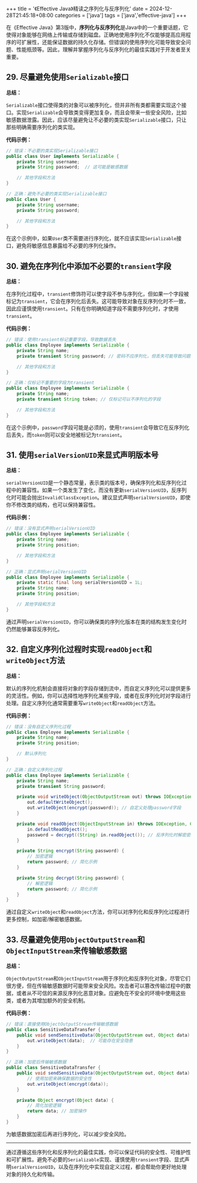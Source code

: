 +++
title = '《Effective Java》精读之序列化与反序列化'
date = 2024-12-28T21:45:18+08:00
categories = ['java']
tags = ['java','effective-java']
+++

在《Effective Java》第3版中，**序列化与反序列化**是Java中的一个重要话题，它使得对象能够在网络上传输或存储到磁盘。正确地使用序列化不仅能够提高应用程序的可扩展性，还能保证数据的持久化存储。但错误的使用序列化可能导致安全问题、性能瓶颈等。因此，理解并掌握序列化与反序列化的最佳实践对于开发者至关重要。

## 29. **尽量避免使用`Serializable`接口**

**总结：**

`Serializable`接口使得类的对象可以被序列化，但并非所有类都需要实现这个接口。实现`Serializable`会导致类变得更加复杂，而且会带来一些安全风险，比如敏感数据泄露。因此，应该尽量避免让不必要的类实现`Serializable`接口，只让那些明确需要序列化的类实现。

**代码示例：**

```java
// 错误：不必要的类实现Serializable接口
public class User implements Serializable {
    private String username;
    private String password;  // 这可能是敏感数据

    // 其他字段和方法
}

// 正确：避免不必要的类实现Serializable接口
public class User {
    private String username;
    private String password;

    // 其他字段和方法
}
```

在这个示例中，如果`User`类不需要进行序列化，就不应该实现`Serializable`接口，避免将敏感信息暴露给不必要的序列化操作。

## 30. **避免在序列化中添加不必要的`transient`字段**

**总结：**

在序列化过程中，`transient`修饰符可以使字段不参与序列化，但如果一个字段被标记为`transient`，它会在序列化后丢失。这可能导致对象在反序列化时不一致，因此应谨慎使用`transient`。只有在你明确知道字段不需要序列化时，才使用`transient`。

**代码示例：**

```java
// 错误：使用transient标记重要字段，导致数据丢失
public class Employee implements Serializable {
    private String name;
    private transient String password; // 密码不应序列化，但丢失可能导致问题

    // 其他字段和方法
}

// 正确：仅标记不重要的字段为transient
public class Employee implements Serializable {
    private String name;
    private transient String token; // 仅标记可以不序列化的字段

    // 其他字段和方法
}
```

在这个示例中，`password`字段可能是必须的，使用`transient`会导致它在反序列化后丢失，而`token`则可以安全地被标记为`transient`。

## 31. **使用`serialVersionUID`来显式声明版本号**

**总结：**

`serialVersionUID`是一个静态常量，表示类的版本号，确保序列化和反序列化过程中的兼容性。如果一个类发生了变化，而没有更新`serialVersionUID`，反序列化时可能会抛出`InvalidClassException`。建议显式声明`serialVersionUID`，即使你不修改类的结构，也可以保持兼容性。

**代码示例：**

```java
// 错误：没有显式声明serialVersionUID
public class Employee implements Serializable {
    private String name;
    private String position;

    // 其他字段和方法
}

// 正确：显式声明serialVersionUID
public class Employee implements Serializable {
    private static final long serialVersionUID = 1L;
    private String name;
    private String position;

    // 其他字段和方法
}
```

通过声明`serialVersionUID`，你可以确保类的序列化版本在类的结构发生变化时仍然能够兼容反序列化。

## 32. **自定义序列化过程时实现`readObject`和`writeObject`方法**

**总结：**

默认的序列化机制会直接将对象的字段存储到流中，而自定义序列化可以提供更多的灵活性。例如，你可以选择性地序列化某些字段，或者在反序列化时对字段进行处理。自定义序列化通常需要重写`writeObject`和`readObject`方法。

**代码示例：**

```java
// 错误：没有自定义序列化过程
public class Employee implements Serializable {
    private String name;
    private String position;

    // 默认序列化
}

// 正确：自定义序列化过程
public class Employee implements Serializable {
    private String name;
    private transient String password;

    private void writeObject(ObjectOutputStream out) throws IOException {
        out.defaultWriteObject();
        out.writeObject(encrypt(password)); // 自定义处理password字段
    }

    private void readObject(ObjectInputStream in) throws IOException, ClassNotFoundException {
        in.defaultReadObject();
        password = decrypt((String) in.readObject()); // 反序列化时解密密码
    }

    private String encrypt(String password) {
        // 加密逻辑
        return password; // 简化示例
    }

    private String decrypt(String password) {
        // 解密逻辑
        return password; // 简化示例
    }
}
```

通过自定义`writeObject`和`readObject`方法，你可以对序列化和反序列化过程进行更多控制，如加密/解密敏感数据。

## 33. **尽量避免使用`ObjectOutputStream`和`ObjectInputStream`来传输敏感数据**

**总结：**

`ObjectOutputStream`和`ObjectInputStream`用于序列化和反序列化对象，尽管它们很方便，但在传输敏感数据时可能带来安全风险。攻击者可以篡改传输过程中的数据，或者从不可信的来源反序列化恶意对象。应避免在不安全的环境中使用这些类，或者为其增加额外的安全机制。

**代码示例：**

```java
// 错误：直接使用ObjectOutputStream传输敏感数据
public class SensitiveDataTransfer {
    public void sendSensitiveData(ObjectOutputStream out, Object data) throws IOException {
        out.writeObject(data);  // 可能存在安全隐患
    }
}

// 正确：加密后传输敏感数据
public class SensitiveDataTransfer {
    public void sendSensitiveData(ObjectOutputStream out, Object data) throws IOException {
        // 使用加密来确保数据的安全性
        out.writeObject(encrypt(data));
    }

    private Object encrypt(Object data) {
        // 简化加密逻辑
        return data; // 加密操作
    }
}
```

为敏感数据加密后再进行序列化，可以减少安全风险。

------

通过遵循这些序列化和反序列化的最佳实践，你可以保证代码的安全性、可维护性和可扩展性。避免不必要的`Serializable`实现、谨慎使用`transient`字段、显式声明`serialVersionUID`，以及在序列化中实现自定义过程，都会帮助你更好地处理对象的持久化和传输。